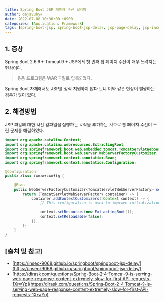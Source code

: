```yaml
---
title: Spring Boot JSP 페이지 수신 딜레이
author: dejavuhyo
date: 2022-07-08 10:30:00 +0900
categories: [Application, Framework]
tags: [spring-boot-jsp, spring-boot-jsp-delay, jsp-page-delay, jsp-incoming-delay, spring-boot-jsp-딜레이, spring-boot-jsp-수신-지연, jsp-페이지-딜레이, jsp-딜레이, jsp-수신-지연]
---
```


## 1. 증상
Spring Boot 2.6.6 + Tomcat 9 + JSP에서 첫 번째 웹 페이지 수신이 매우 느려지는 현상이다.

> 응용 프로그램은 WAR 파일로 압축되었다.

Spring Boot 자체에서도 JSP를 정식 지원하지 않다 보니 이와 같은 현상이 발생하는 경우가 많이 있다.

## 2. 해결방법
JSP 파일에 대한 사전 컴파일을 실행하는 로직을 추가하는 것으로 웹 페이지 수신이 느린 문제를 해결하였다.

```java
import org.apache.catalina.Context;
import org.apache.catalina.webresources.ExtractingRoot;
import org.springframework.boot.web.embedded.tomcat.TomcatServletWebServerFactory;
import org.springframework.boot.web.server.WebServerFactoryCustomizer;
import org.springframework.context.annotation.Bean;
import org.springframework.context.annotation.Configuration;

@Configuration
public class TomcatConfig {

    @Bean
    public WebServerFactoryCustomizer<TomcatServletWebServerFactory> servletContainerCustomizer() {
        return (TomcatServletWebServerFactory container) -> {
            container.addContextCustomizers((Context context) -> {
                // This configuration is used to improve initialization performance.

                context.setResources(new ExtractingRoot());
                context.setReloadable(false);
            });
        };
    }
}
```

## [출처 및 참고]
* [https://inseok9068.github.io/springboot/springboot-jsp-delay/](https://inseok9068.github.io/springboot/springboot-jsp-delay/)
* [https://dirask.com/questions/Spring-Boot-2-4-Tomcat-9-is-serving-web-page-response-content-extremely-slow-for-first-API-requests-1XrwYp](https://dirask.com/questions/Spring-Boot-2-4-Tomcat-9-is-serving-web-page-response-content-extremely-slow-for-first-API-requests-1XrwYp)
